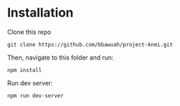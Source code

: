 # Installation

Clone this repo

```
git clone https://github.com/bbawuah/project-knmi.git
```

Then, navigate to this folder and run:

```
npm install
```

Run dev server:

```
npm run dev-server
```
